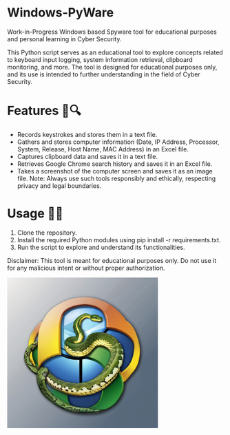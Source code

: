 # Windows-PyWare
Work-in-Progress Windows based Spyware tool for educational purposes and personal learning in Cyber Security.

This Python script serves as an educational tool to explore concepts related to keyboard input logging, system information retrieval, clipboard monitoring, and more. The tool is designed for educational purposes only, and its use is intended to further understanding in the field of Cyber Security.

# Features 🌟🔍
* Records keystrokes and stores them in a text file.
* Gathers and stores computer information (Date, IP Address, Processor, System, Release, Host Name, MAC Address) in an Excel file.
* Captures clipboard data and saves it in a text file.
* Retrieves Google Chrome search history and saves it in an Excel file.
* Takes a screenshot of the computer screen and saves it as an image file.
Note: Always use such tools responsibly and ethically, respecting privacy and legal boundaries.

# Usage 🚀📘
1. Clone the repository.
2. Install the required Python modules using pip install -r requirements.txt.
3. Run the script to explore and understand its functionalities.
   
Disclaimer: This tool is meant for educational purposes only. Do not use it for any malicious intent or without proper authorization.

<img src="windowspyware.png" alt="Windows PyWare Image" width="350" height="350">


